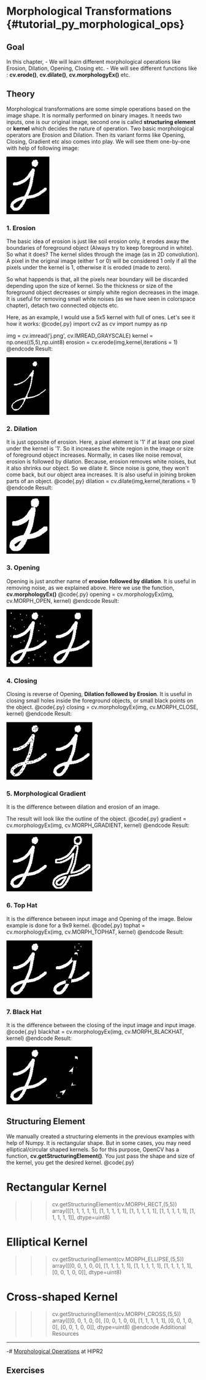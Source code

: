 Morphological Transformations {#tutorial_py_morphological_ops}
=============================

Goal
----

In this chapter,
    -   We will learn different morphological operations like Erosion, Dilation, Opening, Closing
        etc.
    -   We will see different functions like : **cv.erode()**, **cv.dilate()**,
        **cv.morphologyEx()** etc.

Theory
------

Morphological transformations are some simple operations based on the image shape. It is normally
performed on binary images. It needs two inputs, one is our original image, second one is called
**structuring element** or **kernel** which decides the nature of operation. Two basic morphological
operators are Erosion and Dilation. Then its variant forms like Opening, Closing, Gradient etc also
comes into play. We will see them one-by-one with help of following image:

![image](images/j.png)

### 1. Erosion

The basic idea of erosion is just like soil erosion only, it erodes away the boundaries of
foreground object (Always try to keep foreground in white). So what it does? The kernel slides
through the image (as in 2D convolution). A pixel in the original image (either 1 or 0) will be
considered 1 only if all the pixels under the kernel is 1, otherwise it is eroded (made to zero).

So what happends is that, all the pixels near boundary will be discarded depending upon the size of
kernel. So the thickness or size of the foreground object decreases or simply white region decreases
in the image. It is useful for removing small white noises (as we have seen in colorspace chapter),
detach two connected objects etc.

Here, as an example, I would use a 5x5 kernel with full of ones. Let's see it how it works:
@code{.py}
import cv2 as cv
import numpy as np

img = cv.imread('j.png', cv.IMREAD_GRAYSCALE)
kernel = np.ones((5,5),np.uint8)
erosion = cv.erode(img,kernel,iterations = 1)
@endcode
Result:

![image](images/erosion.png)

### 2. Dilation

It is just opposite of erosion. Here, a pixel element is '1' if at least one pixel under the kernel
is '1'. So it increases the white region in the image or size of foreground object increases.
Normally, in cases like noise removal, erosion is followed by dilation. Because, erosion removes
white noises, but it also shrinks our object. So we dilate it. Since noise is gone, they won't come
back, but our object area increases. It is also useful in joining broken parts of an object.
@code{.py}
dilation = cv.dilate(img,kernel,iterations = 1)
@endcode
Result:

![image](images/dilation.png)

### 3. Opening

Opening is just another name of **erosion followed by dilation**. It is useful in removing noise, as
we explained above. Here we use the function, **cv.morphologyEx()**
@code{.py}
opening = cv.morphologyEx(img, cv.MORPH_OPEN, kernel)
@endcode
Result:

![image](images/opening.png)

### 4. Closing

Closing is reverse of Opening, **Dilation followed by Erosion**. It is useful in closing small holes
inside the foreground objects, or small black points on the object.
@code{.py}
closing = cv.morphologyEx(img, cv.MORPH_CLOSE, kernel)
@endcode
Result:

![image](images/closing.png)

### 5. Morphological Gradient

It is the difference between dilation and erosion of an image.

The result will look like the outline of the object.
@code{.py}
gradient = cv.morphologyEx(img, cv.MORPH_GRADIENT, kernel)
@endcode
Result:

![image](images/gradient.png)

### 6. Top Hat

It is the difference between input image and Opening of the image. Below example is done for a 9x9
kernel.
@code{.py}
tophat = cv.morphologyEx(img, cv.MORPH_TOPHAT, kernel)
@endcode
Result:

![image](images/tophat.png)

### 7. Black Hat

It is the difference between the closing of the input image and input image.
@code{.py}
blackhat = cv.morphologyEx(img, cv.MORPH_BLACKHAT, kernel)
@endcode
Result:

![image](images/blackhat.png)

Structuring Element
-------------------

We manually created a structuring elements in the previous examples with help of Numpy. It is
rectangular shape. But in some cases, you may need elliptical/circular shaped kernels. So for this
purpose, OpenCV has a function, **cv.getStructuringElement()**. You just pass the shape and size of
the kernel, you get the desired kernel.
@code{.py}
# Rectangular Kernel
>>> cv.getStructuringElement(cv.MORPH_RECT,(5,5))
array([[1, 1, 1, 1, 1],
       [1, 1, 1, 1, 1],
       [1, 1, 1, 1, 1],
       [1, 1, 1, 1, 1],
       [1, 1, 1, 1, 1]], dtype=uint8)

# Elliptical Kernel
>>> cv.getStructuringElement(cv.MORPH_ELLIPSE,(5,5))
array([[0, 0, 1, 0, 0],
       [1, 1, 1, 1, 1],
       [1, 1, 1, 1, 1],
       [1, 1, 1, 1, 1],
       [0, 0, 1, 0, 0]], dtype=uint8)

# Cross-shaped Kernel
>>> cv.getStructuringElement(cv.MORPH_CROSS,(5,5))
array([[0, 0, 1, 0, 0],
       [0, 0, 1, 0, 0],
       [1, 1, 1, 1, 1],
       [0, 0, 1, 0, 0],
       [0, 0, 1, 0, 0]], dtype=uint8)
@endcode
Additional Resources
--------------------

-#  [Morphological Operations](http://homepages.inf.ed.ac.uk/rbf/HIPR2/morops.htm) at HIPR2

Exercises
---------
